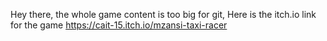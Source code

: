 Hey there, the whole game content is too big for git, Here is the itch.io link for the game https://cait-15.itch.io/mzansi-taxi-racer
